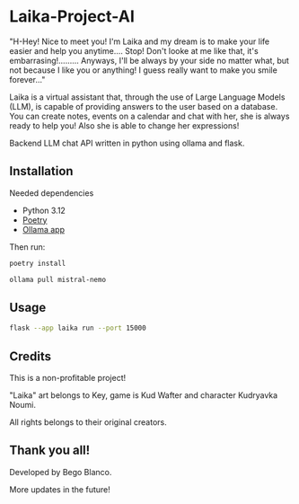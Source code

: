 # Laika-Project-AI

"H-Hey! Nice to meet you! I'm Laika and my dream is to make your life easier and help you anytime.... Stop! Don't looke at me like that, it's embarrasing!......... Anyways, I'll be always by your side no matter what, but not because I like you or anything! I guess really want to make you smile forever..."

Laika is a virtual assistant that, through the use of Large Language Models (LLM), is capable of providing answers to the user based on a database.
You can create notes, events on a calendar and chat with her, she is always ready to help you! Also she is able to change her expressions!

Backend LLM chat API written in python using ollama and flask.

## Installation
Needed dependencies
- Python 3.12
- [Poetry](https://python-poetry.org/)
- [Ollama app](https://ollama.com/download)

Then run:
```bash
poetry install
```

```bash
ollama pull mistral-nemo
```

## Usage
```bash
flask --app laika run --port 15000
```

## Credits
This is a non-profitable project!

"Laika" art belongs to Key, game is Kud Wafter and character Kudryavka Noumi. 

All rights belongs to their original creators.

## Thank you all!

Developed by Bego Blanco.

More updates in the future!
